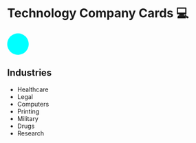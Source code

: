 # Technology Company Cards 💻

<span style="
border-radius: 50%;
height: 50px;width: 50px;
background-color: cyan;
display: inline-block;">
</span>

## Industries

- Healthcare
- Legal
- Computers
- Printing
- Military
- Drugs
- Research
